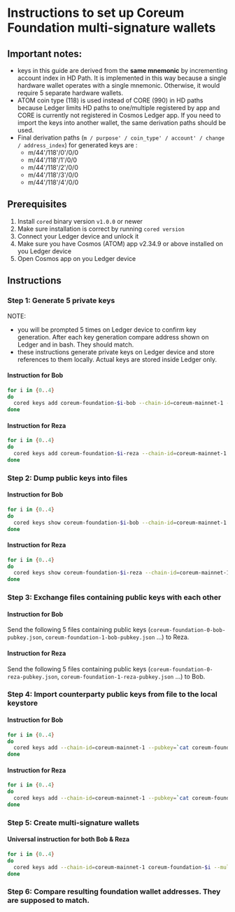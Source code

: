 # Instructions to set up Coreum Foundation multi-signature wallets

## Important notes:

- keys in this guide are derived from the **same mnemonic** by incrementing account index in HD Path.
  It is implemented in this way because a single hardware wallet operates with a single mnemonic.
  Otherwise, it would require 5 separate hardware wallets.
- ATOM coin type (118) is used instead of CORE (990) in HD paths because Ledger limits HD paths to one/multiple registered by app and CORE is currently not registered in Cosmos Ledger app.
  If you need to import the keys into another wallet, the same derivation paths should be used.
- Final derivation paths (`m / purpose' / coin_type' / account' / change / address_index`) for generated keys are :
  -  m/44'/118'/0'/0/0
  -  m/44'/118'/1'/0/0
  -  m/44'/118'/2'/0/0
  -  m/44'/118'/3'/0/0
  -  m/44'/118'/4'/0/0

## Prerequisites

1. Install `cored` binary version `v1.0.0` or newer
2. Make sure installation is correct by running `cored version`
3. Connect your Ledger device and unlock it
4. Make sure you have Cosmos (ATOM) app v2.34.9 or above installed on you Ledger device
5. Open Cosmos app on you Ledger device

## Instructions

### Step 1: Generate 5 private keys

NOTE:
- you will be prompted 5 times on Ledger device to confirm key generation. After each key generation compare address shown on Ledger and in bash. They should match.
- these instructions generate private keys on Ledger device and store references to them locally. Actual keys are stored inside Ledger only.

#### Instruction for Bob
```bash
for i in {0..4}
do
  cored keys add coreum-foundation-$i-bob --chain-id=coreum-mainnet-1 --keyring-backend=os --ledger --coin-type=118 --account=$i
done
```

#### Instruction for Reza
```bash
for i in {0..4}
do
  cored keys add coreum-foundation-$i-reza --chain-id=coreum-mainnet-1 --keyring-backend=os --ledger --coin-type=118 --account=$i
done
```

### Step 2: Dump public keys into files

#### Instruction for Bob
```bash
for i in {0..4}
do
  cored keys show coreum-foundation-$i-bob --chain-id=coreum-mainnet-1 --pubkey > coreum-foundation-$i-bob-pubkey.json
done
```

#### Instruction for Reza
```bash
for i in {0..4}
do
  cored keys show coreum-foundation-$i-reza --chain-id=coreum-mainnet-1 --pubkey > coreum-foundation-$i-reza-pubkey.json
done
```

### Step 3: Exchange files containing public keys with each other

#### Instruction for Bob
Send the following 5 files containing public keys (`coreum-foundation-0-bob-pubkey.json`, `coreum-foundation-1-bob-pubkey.json` ...) to Reza.

#### Instruction for Reza
Send the following 5 files containing public keys (`coreum-foundation-0-reza-pubkey.json`, `coreum-foundation-1-reza-pubkey.json` ...) to Bob.

### Step 4: Import counterparty public keys from file to the local keystore

#### Instruction for Bob
```bash
for i in {0..4}
do
  cored keys add --chain-id=coreum-mainnet-1 --pubkey=`cat coreum-foundation-$i-reza-pubkey.json` coreum-foundation-$i-reza
done
```

#### Instruction for Reza
```bash
for i in {0..4}
do
  cored keys add --chain-id=coreum-mainnet-1 --pubkey=`cat coreum-foundation-$i-bob-pubkey.json` coreum-foundation-$i-bob
done
```

### Step 5: Create multi-signature wallets

#### Universal instruction for both Bob & Reza
```bash
for i in {0..4}
do
  cored keys add --chain-id=coreum-mainnet-1 coreum-foundation-$i --multisig="coreum-foundation-$i-bob,coreum-foundation-$i-reza" --multisig-threshold=2
done
```

### Step 6: Compare resulting foundation wallet addresses. They are supposed to match.
